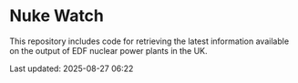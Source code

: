 # Nuke Watch

This repository includes code for retrieving the latest information available on the output of EDF nuclear power plants in the UK.

Last updated: 2025-08-27 06:22